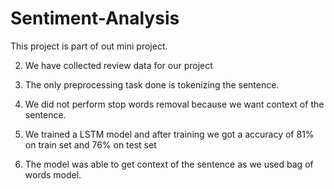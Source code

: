 # Sentiment-Analysis
This project is part of out mini project.


2. We have collected review data for our project


3. The only preprocessing task done is tokenizing the sentence. 


4. We did not perform stop words removal because we want context of the sentence.


5. We trained a LSTM model and after training we got a accuracy of 81% on train set and 76% on test set


6. The model was able to get context of the sentence as we used bag of words model.

